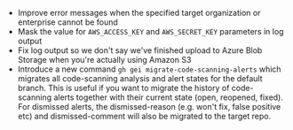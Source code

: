 - Improve error messages when the specified target organization or enterprise cannot be found
- Mask the value for `AWS_ACCESS_KEY` and `AWS_SECRET_KEY` parameters in log output
- Fix log output so we don't say we've finished upload to Azure Blob Storage when you're actually using Amazon S3
- Introduce a new command `gh gei migrate-code-scanning-alerts` which migrates all code-scanning analysis and alert states for the default branch. This is useful if you want to migrate the history of code-scanning alerts together with their current state (open, reopened, fixed). For dismissed alerts, the dismissed-reason (e.g. won't fix, false positive etc) and dismissed-comment will also be migrated to the target repo. 